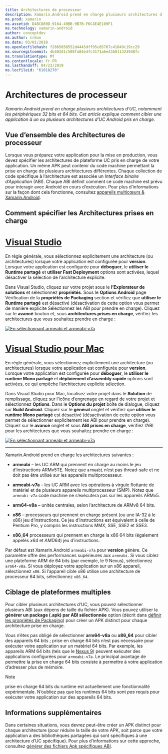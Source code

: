 ```yaml
---
title: Architectures de processeur
description: Xamarin.Android prend en charge plusieurs architectures d’UC, notamment les périphériques 32 bits et 64 bits. Cet article explique comment cibler une application à un ou plusieurs architectures d’UC Android pris en charge.
ms.prod: xamarin
ms.assetid: D4BC889D-9164-49BB-9B7B-F6C4E4E109F1
ms.technology: xamarin-android
author: conceptdev
ms.author: crdun
ms.date: 03/01/2018
ms.openlocfilehash: f2865858552d4445dff95c85767c41849c19cc29
ms.sourcegitcommit: 4b402d1c508fa84e4fc3171a6e43b811323948fc
ms.translationtype: MT
ms.contentlocale: fr-FR
ms.lasthandoff: 04/23/2019
ms.locfileid: "61018270"
---
```

# <a name="cpu-architectures"></a>Architectures de processeur

_Xamarin.Android prend en charge plusieurs architectures d’UC, notamment les périphériques 32 bits et 64 bits. Cet article explique comment cibler une application à un ou plusieurs architectures d’UC Android pris en charge._

## <a name="cpu-architectures-overview"></a>Vue d’ensemble des Architectures de processeur

Lorsque vous préparez votre application pour la mise en production, vous devez spécifier les architectures de plateforme UC pris en charge de votre application. Un même APK peut contenir du code machine permettant la prise en charge de plusieurs architectures différentes. Chaque collection de code spécifique à l’architecture est associée un *Interface binaire d’Application* (ABI). Chaque ABI définit comment ce code machine est prévu pour interagir avec Android en cours d’exécution.
Pour plus d’informations sur la façon dont cela fonctionne, consultez [appareils multicœurs &amp; Xamarin.Android](~/android/deploy-test/multicore-devices.md).


## <a name="how-to-specify-supported-architectures"></a>Comment spécifier les Architectures prises en charge

# <a name="visual-studiotabwindows"></a>[Visual Studio](#tab/windows)

En règle générale, vous sélectionnez explicitement une architecture (ou architectures) lorsque votre application est configurée pour **version**. Lorsque votre application est configurée pour **déboguer**, le **utiliser le Runtime partagé** et **utiliser Fast Deployment** options sont activées, lequel désactiver la sélection de l’architecture explicite.

Dans Visual Studio, cliquez sur votre projet sous le **l’Explorateur de solutions** et sélectionnez **propriétés**. Sous le **Options Android** page Vérification de la **propriétés de Packaging** section et vérifiez que **utiliser le Runtime partagé** est désactivé (désactivation de cette option vous permet de manière explicite Sélectionnez les ABI pour prendre en charge). Cliquez sur le **avancé** bouton et, sous **architectures prises en charge**, vérifiez les architectures que vous souhaitez prendre en charge :

[![En sélectionnant armeabi et armeabi-v7a](cpu-architectures-images/vs/01-abi-selections-sml.png)](cpu-architectures-images/vs/01-abi-selections.png#lightbox)

# <a name="visual-studio-for-mactabmacos"></a>[Visual Studio pour Mac](#tab/macos)

En règle générale, vous sélectionnez explicitement une architecture (ou architectures) lorsque votre application est configurée pour **version**. Lorsque votre application est configurée pour **déboguer**, le **utiliser le runtime Mono partagé** et **déploiement d’assembly rapide** options sont activées, ce qui empêche l’architecture explicite sélection.

Dans Visual Studio pour Mac, localisez votre projet dans le **Solution** de remplissage, cliquez sur l’icône d’engrenage en regard de votre projet et sélectionnez **Options**. Dans le **Options du projet** boîte de dialogue, cliquez sur **Build Android**. Cliquez sur le **général** onglet et vérifiez que **utiliser le runtime Mono partagé** est désactivé (désactivation de cette option vous permet de sélectionner explicitement les ABI pour prendre en charge). Cliquez sur le **avancé** onglet et sous **ABI prises en charge**, vérifiez l’ABI pour les architectures que vous souhaitez prendre en charge :

[![En sélectionnant armeabi et armeabi-v7a](cpu-architectures-images/xs/01-abi-selections-sml.png)](cpu-architectures-images/xs/01-abi-selections.png#lightbox)

-----


Xamarin.Android prend en charge les architectures suivantes :

-   **armeabi** &ndash; les UC ARM qui prennent en charge au moins le jeu d’instructions ARMv5TE. Notez que `armeabi` n’est pas thread-safe et ne doit pas être utilisé sur les appareils multiprocesseur.

-   **armeabi-v7a** &ndash; les UC ARM avec les opérations à virgule flottante de matériel et de plusieurs appareils multiprocesseur (SMP). Notez que `armeabi-v7a` code machine ne s’exécutera pas sur les appareils ARMv5.

-   **arm64-v8a** &ndash; unités centrales, selon l’architecture de ARMv8 64 bits.

-   **x86** &ndash; processeurs qui prennent en charge présent (ou une IA-32 à le x86) jeu d’instructions. Ce jeu d’instructions est équivalent à celle de Pentium Pro, y compris les instructions MMX, SSE, SSE2 et SSE3.

-   **x86_64** processeurs qui prennent en charge la x86 64 bits (également appelés *x64* et *AMD64*) jeu d’instructions.

Par défaut est Xamarin.Android `armeabi-v7a` pour **version** génère. Ce paramètre offre des performances supérieures aux `armeabi`. Si vous ciblez une plateforme ARM de 64 bits (par exemple, le 9 Nexus), sélectionnez `arm64-v8a`. Si vous déployez votre application sur un x86 appareil, sélectionnez `x86`. Si l’appareil cible x86 utilise une architecture de processeur 64 bits, sélectionnez `x86_64`.

## <a name="targeting-multiple-platforms"></a>Ciblage de plateformes multiples

Pour cibler plusieurs architectures d’UC, vous pouvez sélectionner plusieurs ABI (aux dépens de taille du fichier APK). Vous pouvez utiliser la **générer un package (.apk) par ABI sélectionnée** option (décrit dans [définir les propriétés de Packaging](~/android/deploy-test/release-prep/index.md#Set_Packaging_Properties)) pour créer un APK distinct pour chaque architecture prise en charge.

Vous n’êtes pas obligé de sélectionner **arm64-v8a** ou **x86_64** pour cibler des appareils 64 bits ; prise en charge 64 bits n’est pas nécessaire pour exécuter votre application sur un matériel 64 bits. Par exemple, les appareils ARM 64 bits (tels que le [Nexus 9](http://www.google.com/nexus/9/)) peuvent exécuter des applications configurées pour `armeabi-v7a`. Le principal avantage de permettre la prise en charge 64 bits consiste à permettre à votre application d’adresser plus de mémoire.

> [!NOTE]
> prise en charge 64 bits du runtime est actuellement une fonctionnalité expérimentale. N’oubliez pas que les runtimes 64 bits sont *pas* requis pour exécuter votre application sur des appareils 64 bits. 

## <a name="additional-information"></a>Informations supplémentaires

Dans certaines situations, vous devrez peut-être créer un APK distinct pour chaque architecture (pour réduire la taille de votre APK, soit parce que votre application a des bibliothèques partagées qui sont spécifiques à une architecture d’UC spécifique).
Pour plus d’informations sur cette approche, consultez [générer des fichiers Apk spécifiques ABI](~/android/deploy-test/building-apps/abi-specific-apks.md).
